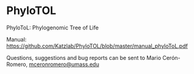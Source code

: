 # PhyloTOL

PhyloToL: Phylogenomic Tree of Life

Manual: https://github.com/Katzlab/PhyloTOL/blob/master/manual_phyloToL.pdf

Questions, suggestions and bug reports can be sent to Mario Cerón-Romero, mceronromero@umass.edu
